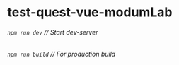 # test-quest-vue-modumLab

###### `npm run dev`   // _Start dev-server_

###### `npm run build` // _For production build_